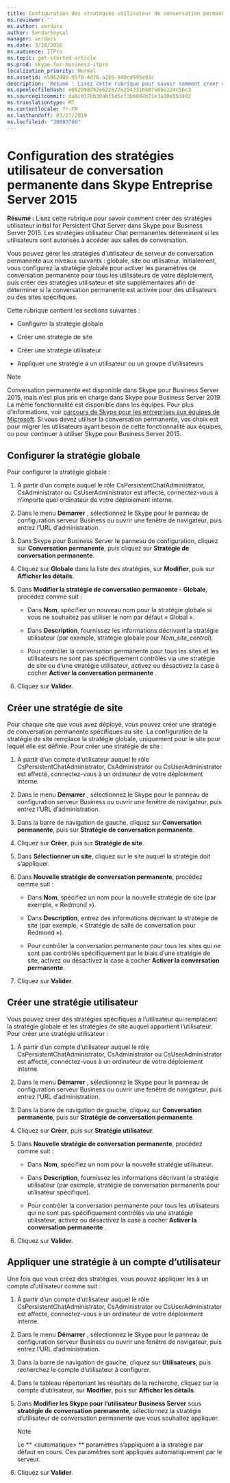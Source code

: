 ```yaml
---
title: Configuration des stratégies utilisateur de conversation permanente dans Skype Entreprise Server 2015
ms.reviewer: ''
ms.author: serdars
author: SerdarSoysal
manager: serdars
ms.date: 3/28/2016
ms.audience: ITPro
ms.topic: get-started-article
ms.prod: skype-for-business-itpro
localization_priority: Normal
ms.assetid: e5862480-95f8-4d76-a2b5-940cd995e93c
description: 'Résumé : Lisez cette rubrique pour savoir comment créer des stratégies utilisateur initial for Persistent Chat Server dans Skype pour Business Server 2015. Les stratégies utilisateur Chat permanentes déterminent si les utilisateurs sont autorisés à accéder aux salles de conversation.'
ms.openlocfilehash: e082898d92e622827e2543316b07a8be224c56c3
ms.sourcegitcommit: da8c037bb30abf5d5cf3b60d4b71e3a10e553402
ms.translationtype: MT
ms.contentlocale: fr-FR
ms.lasthandoff: 03/27/2019
ms.locfileid: "30883706"
---
```

# <a name="configure-persistent-chat-user-policies-in-skype-for-business-server-2015"></a>Configuration des stratégies utilisateur de conversation permanente dans Skype Entreprise Server 2015
 
**Résumé :** Lisez cette rubrique pour savoir comment créer des stratégies utilisateur initial for Persistent Chat Server dans Skype pour Business Server 2015. Les stratégies utilisateur Chat permanentes déterminent si les utilisateurs sont autorisés à accéder aux salles de conversation.
  
Vous pouvez gérer les stratégies d’utilisateur de serveur de conversation permanente aux niveaux suivants : globale, site ou utilisateur. Initialement, vous configurez la stratégie globale pour activer les paramètres de conversation permanente pour tous les utilisateurs de votre déploiement, puis créer des stratégies utilisateur et site supplémentaires afin de déterminer si la conversation permanente est activée pour des utilisateurs ou des sites spécifiques.
  
Cette rubrique contient les sections suivantes :
  
- Configurer la stratégie globale
    
- Créer une stratégie de site
    
- Créer une stratégie utilisateur
    
- Appliquer une stratégie à un utilisateur ou un groupe d’utilisateurs
    
> [!NOTE] 
> Conversation permanente est disponible dans Skype pour Business Server 2015, mais n’est plus pris en charge dans Skype pour Business Server 2019. La même fonctionnalité est disponible dans les équipes. Pour plus d’informations, voir [parcours de Skype pour les entreprises aux équipes de Microsoft](/microsoftteams/journey-skypeforbusiness-teams). Si vous devez utiliser la conversation permanente, vos choix est pour migrer les utilisateurs ayant besoin de cette fonctionnalité aux équipes, ou pour continuer à utiliser Skype pour Business Server 2015.

## <a name="configure-the-global-policy"></a>Configurer la stratégie globale

Pour configurer la stratégie globale :
  
1. À partir d’un compte auquel le rôle CsPersistentChatAdministrator, CsAdministrator ou CsUserAdministrator est affecté, connectez-vous à n’importe quel ordinateur de votre déploiement interne.
    
2. Dans le menu **Démarrer** , sélectionnez le Skype pour le panneau de configuration serveur Business ou ouvrir une fenêtre de navigateur, puis entrez l’URL d’administration.
    
3. Dans Skype pour Business Server le panneau de configuration, cliquez sur **Conversation permanente**, puis cliquez sur **Stratégie de conversation permanente**.
    
4. Cliquez sur **Globale** dans la liste des stratégies, sur **Modifier**, puis sur **Afficher les détails**.
    
5. Dans **Modifier la stratégie de conversation permanente - Globale**, procédez comme suit : 
    
   - Dans **Nom**, spécifiez un nouveau nom pour la stratégie globale si vous ne souhaitez pas utiliser le nom par défaut « Global ».
    
   - Dans **Description**, fournissez les informations décrivant la stratégie utilisateur (par exemple, stratégie globale pour _Nom_site_central_).
    
   - Pour contrôler la conversation permanente pour tous les sites et les utilisateurs ne sont pas spécifiquement contrôlés via une stratégie de site ou d’une stratégie utilisateur, activez ou désactivez la case à cocher **Activer la conversation permanente** .
    
6. Cliquez sur **Valider**.
    
## <a name="create-a-site-policy"></a>Créer une stratégie de site

Pour chaque site que vous avez déployé, vous pouvez créer une stratégie de conversation permanente spécifiques au site. La configuration de la stratégie de site remplace la stratégie globale, uniquement pour le site pour lequel elle est définie. Pour créer une stratégie de site :
  
1. À partir d’un compte d’utilisateur auquel le rôle CsPersistentChatAdministrator, CsAdministrator ou CsUserAdministrator est affecté, connectez-vous à un ordinateur de votre déploiement interne.
    
2. Dans le menu **Démarrer** , sélectionnez le Skype pour le panneau de configuration serveur Business ou ouvrir une fenêtre de navigateur, puis entrez l’URL d’administration.
    
3. Dans la barre de navigation de gauche, cliquez sur **Conversation permanente**, puis sur **Stratégie de conversation permanente**.
    
4. Cliquez sur **Créer**, puis sur **Stratégie de site**.
    
5. Dans **Sélectionner un site**, cliquez sur le site auquel la stratégie doit s’appliquer.
    
6. Dans **Nouvelle stratégie de conversation permanente**, procédez comme suit :
    
   - Dans **Nom**, spécifiez un nom pour la nouvelle stratégie de site (par exemple, « Redmond »).
    
   - Dans **Description**, entrez des informations décrivant la stratégie de site (par exemple, « Stratégie de salle de conversation pour Redmond »).
    
   - Pour contrôler la conversation permanente pour tous les sites qui ne sont pas contrôlés spécifiquement par le biais d’une stratégie de site, activez ou désactivez la case à cocher **Activer la conversation permanente**.
    
7. Cliquez sur **Valider**.
    
## <a name="create-a-user-policy"></a>Créer une stratégie utilisateur

Vous pouvez créer des stratégies spécifiques à l’utilisateur qui remplacent la stratégie globale et les stratégies de site auquel appartient l’utilisateur. Pour créer une stratégie utilisateur :
  
1. À partir d’un compte d’utilisateur auquel le rôle CsPersistentChatAdministrator, CsAdministrator ou CsUserAdministrator est affecté, connectez-vous à un ordinateur de votre déploiement interne.
    
2. Dans le menu **Démarrer** , sélectionnez le Skype pour le panneau de configuration serveur Business ou ouvrir une fenêtre de navigateur, puis entrez l’URL d’administration.
    
3. Dans la barre de navigation de gauche, cliquez sur **Conversation permanente**, puis sur **Stratégie de conversation permanente**.
    
4. Cliquez sur **Créer**, puis sur **Stratégie utilisateur**.
    
5. Dans **Nouvelle stratégie de conversation permanente**, procédez comme suit :
    
   - Dans **Nom**, spécifiez un nom pour la nouvelle stratégie utilisateur.
    
   - Dans **Description**, fournissez les informations décrivant la stratégie utilisateur (par exemple, stratégie de conversation permanente pour utilisateur spécifique).
    
   - Pour contrôler la conversation permanente pour tous les utilisateurs qui ne sont pas spécifiquement contrôlés via une stratégie utilisateur, activez ou désactivez la case à cocher **Activer la conversation permanente** .
    
6. Cliquez sur **Valider**.
    
## <a name="apply-a-policy-to-a-user-account"></a>Appliquer une stratégie à un compte d’utilisateur

Une fois que vous créez des stratégies, vous pouvez appliquer les à un compte d’utilisateur comme suit :
  
1. À partir d’un compte d’utilisateur auquel le rôle CsPersistentChatAdministrator, CsAdministrator ou CsUserAdministrator est affecté, connectez-vous à un ordinateur de votre déploiement interne.
    
2. Dans le menu **Démarrer** , sélectionnez le Skype pour le panneau de configuration serveur Business ou ouvrir une fenêtre de navigateur, puis entrez l’URL d’administration.
    
3. Dans la barre de navigation de gauche, cliquez sur **Utilisateurs**, puis recherchez le compte d’utilisateur à configurer.
    
4. Dans le tableau répertoriant les résultats de la recherche, cliquez sur le compte d’utilisateur, sur **Modifier**, puis sur **Afficher les détails**.
    
5. Dans **Modifier les Skype pour l’utilisateur Business Server** sous **stratégie de conversation permanente**, sélectionnez la stratégie d’utilisateur de conversation permanente que vous souhaitez appliquer.
    
    > [!NOTE]
    > Le ** \<automatique\> ** paramètres s’appliquent à la stratégie par défaut en cours. Ces paramètres sont appliqués automatiquement par le serveur.
  
6. Cliquez sur **Valider**.
    

